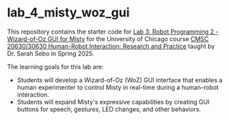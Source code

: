 # lab_4_misty_woz_gui

This repository contains the starter code for [Lab 3: Robot Programming 2 - Wizard-of-Oz GUI for Misty]([https://classes.cs.uchicago.edu/archive/2025/spring/20630-1/lab_03_hello_misty.html](https://classes.cs.uchicago.edu/archive/2025/spring/20630-1/lab_04_wizard_of_oz.html)) for the University of Chicago course [CMSC 20630/30630 Human-Robot Interaction: Research and Practice](https://classes.cs.uchicago.edu/archive/2025/spring/20630-1/index.html) taught by Dr. Sarah Sebo in Spring 2025. 

The learning goals for this lab are:
- Students will develop a Wizard-of-Oz (WoZ) GUI interface that enables a human experimenter to control Misty in real-time during a human-robot interaction.
- Students will expand Misty's expressive capabilities by creating GUI buttons for speech, gestures, LED changes, and other behaviors.
